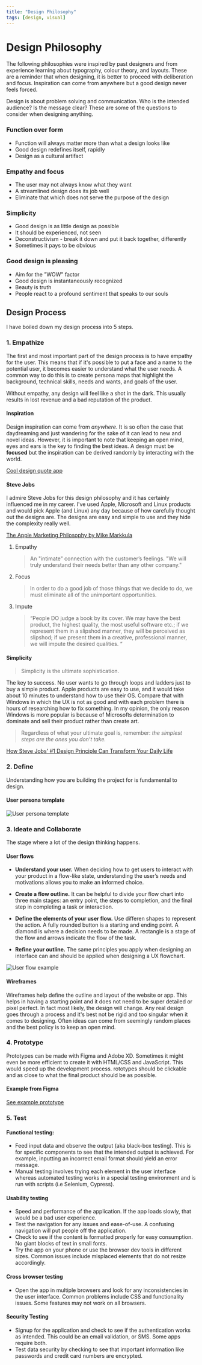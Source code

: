 ```yaml
---
title: "Design Philosophy"
tags: [design, visual]
---
```


# Design Philosophy

The following philosophies were inspired by past designers and from experience learning about typography, colour theory, and layouts. These are a reminder that when designing, it is better to proceed with deliberation and focus. Inspiration can come from anywhere but a good design never feels forced.

Design is about problem solving and communication. Who is the intended audience? Is the message clear? These are some of the questions to consider when designing anything.

### Function over form

- Function will always matter more than what a design looks like
- Good design redefines itself, rapidly
- Design as a cultural artifact

### Empathy and focus

- The user may not always know what they want
- A streamlined design does its job well
- Eliminate that which does not serve the purpose of the design

### Simplicity

- Good design is as little design as possible
- It should be experienced, not seen
- Deconstructivism - break it down and put it back together, differently
- Sometimes it pays to be obvious

### Good design is pleasing

- Aim for the "WOW" factor
- Good design is instantaneously recognized
- Beauty is truth
- People react to a profound sentiment that speaks to our souls

## Design Process

I have boiled down my design process into 5 steps.

### 1. Empathize

The first and most important part of the design process is to have empathy for the user. This means that if it's possible to put a face and a name to the potential user, it becomes easier to understand what the user needs. A common way to do this is to create persona maps that highlight the background, technical skills, needs and wants, and goals of the user.

Without empathy, any design will feel like a shot in the dark. This usually results in lost revenue and a bad reputation of the product.

#### Inspiration

Design inspiration can come from _anywhere_. It is so often the case that daydreaming and just wandering for the sake of it can lead to new and novel ideas. However, it is important to note that keeping an open mind, eyes and ears is the key to finding the best ideas. A design must be **focused** but the inspiration can be derived randomly by interacting with the world.

[Cool design quote app](https://quotesondesign.com/)

#### Steve Jobs

I admire Steve Jobs for this design philosophy and it has certainly influenced me in my career. I've used Apple, Microsoft and Linux products and would pick Apple (and Linux) any day because of how carefully thought out the designs are. The designs are easy and simple to use and they hide the complexity really well.

[The Apple Marketing Philosophy by Mike Markkula](https://1000manifestos.com/mike-markkula-the-apple-marketing-philosophy/)

1. Empathy

   > An "intimate" connection with the customer’s feelings. "We will truly understand their needs better than any other company."

2. Focus

   > In order to do a good job of those things that we decide to do, we must eliminate all of the unimportant opportunities.

3. Impute
   > “People DO judge a book by its cover. We may have the best product, the highest quality, the most useful software etc.; if we represent them in a slipshod manner, they will be perceived as slipshod; if we present them in a creative, professional manner, we will impute the desired qualities. “

#### Simplicity

> Simplicity is the ultimate sophistication.

The key to success. No user wants to go through loops and ladders just to buy a simple product. Apple products are easy to use, and it would take about 10 minutes to understand how to use their OS. Compare that with Windows in which the UX is not as good and with each problem there is hours of researching how to fix something. In my opinion, the only reason Windows is more popular is because of Microsofts determination to dominate and sell their product rather than create art.

> Regardless of what your ultimate goal is, remember: _the simplest steps are the ones you don’t take._

[How Steve Jobs' #1 Design Principle Can Transform Your Daily Life](https://www.entrepreneur.com/article/369186)

### 2. Define

Understanding how you are building the project for is fundamental to design.

#### User persona template

![User persona template](./img/persona-map-template.jpg)

### 3. Ideate and Collaborate

The stage where a lot of the design thinking happens.

#### User flows

- **Understand your user.** When deciding how to get users to interact with your product in a flow-like state, understanding the user’s needs and motivations allows you to make an informed choice.

- **Create a flow outline.** It can be helpful to divide your flow chart into three main stages: an entry point, the steps to completion, and the final step in completing a task or interaction.

- **Define the elements of your user flow.** Use differen shapes to represent the action. A fully rounded button is a starting and ending point. A diamond is where a decision needs to be made. A rectangle is a stage of the flow and arrows indicate the flow of the task.

- **Refine your outline.** The same principles you apply when designing an interface can and should be applied when designing a UX flowchart.

![User flow example](./img/user-flow-example.png)

#### Wireframes

Wireframes help define the outline and layout of the website or app. This helps in having a starting point and it does not need to be super detailed or pixel perfect. In fact most likely, the design will change. Any real design goes through a process and it's best not be rigid and too singular when it comes to designing. Often ideas can come from seemingly random places and the best policy is to keep an open mind.

### 4. Prototype

Prototypes can be made with Figma and Adobe XD. Sometimes it might even be more efficient to create it with HTML/CSS and JavaScript. This would speed up the development process. rototypes should be clickable and as close to what the final product should be as possible.

#### Example from Figma

[See example prototype](https://www.figma.com/proto/lo3ommF09WtHsnwajQ7kLo/Prototyping-in-Figma?scaling=scale-down&page-id=0%3A1&starting-point-node-id=0%3A2&node-id=0%3A78)

### 5. Test

#### Functional testing:

- Feed input data and observe the output (aka black-box testing). This is for specific components to see that the intended output is achieved. For example, inputting an incorrect email format should yield an error message.
- Manual testing involves trying each element in the user interface whereas automated testing works in a special testing environment and is run with scripts (i.e Selenium, Cypress).

#### Usability testing

- Speed and performance of the application. If the app loads slowly, that would be a bad user experience.
- Test the navigation for any issues and ease-of-use. A confusing navigation will put people off the application.
- Check to see if the content is formatted properly for easy consumption. No giant blocks of text in small fonts.
- Try the app on your phone or use the browser dev tools in different sizes. Common issues include misplaced elements that do not resize accordingly.

#### Cross browser testing

- Open the app in multiple browsers and look for any inconsistencies in the user interface. Common problems include CSS and functionality issues. Some features may not work on all browsers.

#### Security Testing

- Signup for the application and check to see if the authentication works as intended. This could be an email validation, or SMS. Some apps require both.
- Test data security by checking to see that important information like passwords and credit card numbers are encrypted.
